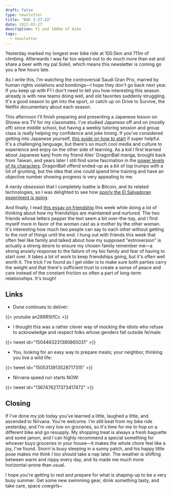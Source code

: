 ```yaml
---
draft: false
type: newsletter
title: "D&F 3-27-22"
date: 2022-03-27
description: f1 and 100km of bike
tags:
  - newsletter
---
```

Yesterday marked my longest ever bike ride at 100.5km and 711m of climbing. Afterwards I was far too wiped-out to do much more than eat and share a beer with my pal Soleil, which means this newsletter is coming go you a few hours late.

As I write this, I'm watching the controversial Saudi Gran Prix, marred by human rights violations and bombings—I hope they don't go back next year. If you keep up with F1 I don't need to tell you how interesting this season already is with new teams doing well, and old favorites suddenly struggling. It's a good season to get into the sport, or catch up on Drive to Survive, the Netflix documentary about each season.

This afternoon I'll finish preparing and presenting a Japanese lesson on Showa-era TV for my classmates. I've studied Japanese off and on (mostly off) since middle school, but having a weekly tutoring session and group class is really helping my confidence and joke timing. If you've considered getting into Japanese yourself, [this guide on how to start](https://www.tofugu.com/learn-japanese/) if super helpful. It's a challenging language, but there's so much cool media and culture to experience and enjoy on the other side of learning. As a kid I first learned about Japanese kanji from my friend Alex' DragonBall manga, brought back from Taiwan, and years later I still find some fascination in the [power levels of its characters](https://www.polygon.com/22981598/dragon-ball-power-levels-chart). DragonBall offend ended-up as a bit of top trumps with a lot of grunting, but the idea that one could spend time training and have an objective number showing progress is very appealing to me.

A nerdy obsession that I completely loathe is Bitcoin, and its related technologies, so I was delighted to see how [poorly the El Salvadoran experiment is going](https://restofworld.org/2022/el-salvador-bitcoin/).

And finally, I read [this essay on friendship](https://www.theatlantic.com/magazine/archive/2022/03/why-we-lose-friends-aging-happiness/621305/) this week while doing a lot of thinking about how my friendships are maintained and nurtured. The two friends whose letters pepper the text seem a bit over-the-top, and I find myself more in favor of the woman cast as a mother by the other woman. It's interesting how much two people can say to each other without getting to the root of things until the end. I hung out with friends this week that often feel like family and talked about how my supposed "extroversion" is actually a strong desire to ensure my chosen family remember me—a strong anxiety response to the failure of my bio family and fear of having to start over. It takes a lot of work to keep friendships going, but it's often well worth it. The trick I've found as I get older is to make sure both parties carry the weight and that there's sufficient trust to create a sense of peace and care instead of the constant friction so often a part of long-term relationships. It's tough!

## Links

- Dune continues to deliver:

{{< youtube an289RSt1Cc >}}

- I thought this was a rather clever way of mocking the idiots who refuse to acknowledge and respect folks whose genders fall outside fe/male:

{{< tweet id="1504463231380865031" >}}

- You, looking for an easy way to prepare meals; your neighbor, thinking you live a wild life:

{{< tweet id="1505313913528717315" >}}

- Nirvana speed run starts NOW:

{{< tweet id="1367476217373417472" >}}

## Closing

If I've done my job today you've learned a little, laughed a little, and ascended to Nirvana. You're welcome. I'm still beat from my bike ride yesterday, and I'm very low on groceries, so it's time for me to hop on a different bike and go resupply. My shopping treat is always a fresh baguette and some jamon, and I can highly recommend a special something for whoever buys groceries in your house—it makes the whole chore feel like a joy, I've found. Snorri is busy sleeping in a sunny patch, and his happy little pose makes me think I too should take a nap later. The weather is shifting between warm and nippy every day, and its made me much more horizontal-prone than usual. 

I hope you're getting to rest and prepare for what is shaping-up to be a very busy summer. Get some new swimming gear, drink something tasty, and take care, space cowgirls~